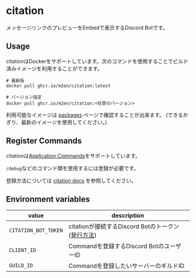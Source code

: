 # citation

メッセージリンクのプレビューをEmbedで表示するDiscord Botです。

## Usage

citationはDockerをサポートしています。次のコマンドを使用することでビルド済みイメージを利用することができます。

```shell
# 最新版
docker pull ghcr.io/m2en/citation:latest

# バージョン指定
docker pull ghcr.io/m2en/citation:<任意のバージョン>
```

利用可能なイメージは [packages](https://github.com/m2en/citation/pkgs/container/citation) ページで確認することが出来ます。 (できるかぎり、最新のイメージを使用してください。)

## Register Commands

citationは[Application Commands](https://discord.com/developers/docs/interactions/application-commands)をサポートしています。

`/debug`などのコマンド類を使用するには登録が必要です。

登録方法については [citation docs](https://github.com/m2en/citation/blob/main/docs/README.md) を参照してください。

## Environment variables

| value                | description                                                                                                                               |
|----------------------|-------------------------------------------------------------------------------------------------------------------------------------------|
| `CITATION_BOT_TOKEN` | citationが接続するDiscord Botのトークン ([発行方法](https://github.com/m2en/citation/blob/main/docs/getting-started.md#bot%E3%81%AE%E7%99%BB%E9%8C%B2)) |
| `CLIENT_ID`          | Commandを登録するDiscord BotのユーザーID                                                                                                            | 
| `GUILD_ID`           | Commandを登録したいサーバーのギルドID                                                                                                                   |

